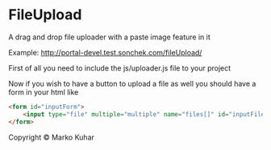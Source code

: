 FileUpload
==========

A drag and drop file uploader with a paste image feature in it

Example: http://portal-devel.test.sonchek.com/fileUpload/

First of all you need to include the js/uploader.js file to your project

Now if you wish to have a button to upload a file as well you should have a form in your html like
```html
<form id="inputForm">
    <input type="file" multiple="multiple" name="files[]" id="inputFiles">
</form>
```
Copyright © Marko Kuhar
